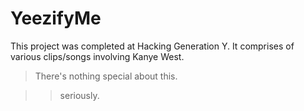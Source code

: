 # YeezifyMe
This project was completed at Hacking Generation Y. It comprises of various clips/songs involving Kanye West. 

> There's nothing special about this.


>> seriously. 
